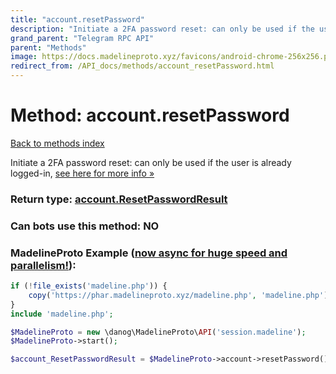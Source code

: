 ```yaml
---
title: "account.resetPassword"
description: "Initiate a 2FA password reset: can only be used if the user is already logged-in, [see here for more info »](https://core.telegram.org/api/srp#password-reset)"
grand_parent: "Telegram RPC API"
parent: "Methods"
image: https://docs.madelineproto.xyz/favicons/android-chrome-256x256.png
redirect_from: /API_docs/methods/account_resetPassword.html
---
```

# Method: account.resetPassword
[Back to methods index](index.html)



Initiate a 2FA password reset: can only be used if the user is already logged-in, [see here for more info »](https://core.telegram.org/api/srp#password-reset)



### Return type: [account.ResetPasswordResult](/API_docs/types/account.ResetPasswordResult.html)

### Can bots use this method: **NO**


### MadelineProto Example ([now async for huge speed and parallelism!](https://docs.madelineproto.xyz/docs/ASYNC.html)):


```php
if (!file_exists('madeline.php')) {
    copy('https://phar.madelineproto.xyz/madeline.php', 'madeline.php');
}
include 'madeline.php';

$MadelineProto = new \danog\MadelineProto\API('session.madeline');
$MadelineProto->start();

$account_ResetPasswordResult = $MadelineProto->account->resetPassword();
```

